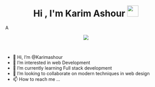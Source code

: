<h1 align="center"><b>Hi , I'm Karim Ashour </b><img src="https://media.giphy.com/media/hvRJCLFzcasrR4ia7z/giphy.gif" width="35"></h1>
<!--  -->A
<p align="center">
  <a href="https://github.com/DenverCoder1/readme-typing-svg"><img src="https://readme-typing-svg.herokuapp.com?font=Time+New+Roman&color=cyan&size=25&center=true&vCenter=true&width=600&height=100&lines=Assalamu+O+Alaikum+&hearts;++;Front-End+Developer,;Build+Responsive+Websites"></a>
</p>


<br>

- 👋 Hi, I’m @Karimashour
- 👀 I’m interested in web Development
- 🌱 I’m currently learning Full stack development
- 💞️ I’m looking to collaborate on modern techniques in web design
- 📫 How to reach me ...

<!---
Karimashour/Karimashour is a ✨ special ✨ repository because its `README.md` (this file) appears on your GitHub profile.
You can click the Preview link to take a look at your changes.
--->
